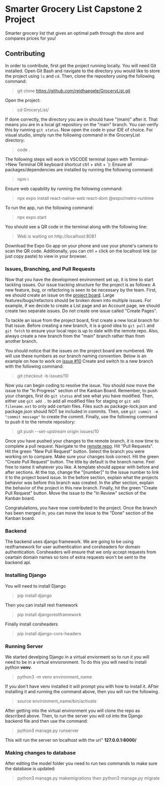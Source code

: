 # Smarter Grocery List Capstone 2 Project
Smarter grocery list that gives an optimal path through the store and compares prices for you!

## Contributing
In order to contribute, first get the project running locally. You will need Git installed. Open Git Bash and navigate to the directory you would like to store the project using `ls` and `cd`. Then, clone the repository using the following command:
> git clone https://github.com/reidhaegele/GroceryList.git

Open the project:
> cd GroceryList/

If done correctly, the directory you are in should have "(main)" after it. That means you are in a local git repository on the "main" branch. You can verify this by running `git status`.
Now open the code in your IDE of choice. For visual studio, simply run the following command in the GroceryList directory:
> code .

The following steps will work in VSCODE terminal (open with Terminal->New Terminal OR keyboard shortcut ctrl + shit + `):
Ensure all packages/dependencies are installed by running the following command:
> npm i

Ensure web capability by running the following command:
> npx expo install react-native-web react-dom @expo/metro-runtime

To run the app, run the following command:
> npx expo start

You should see a QR code in the terminal along with the following line:
> Web is waiting on http://localhost:8081

Download the Expo Go app on your phone and use your phone's camera to scan the QR code. Additionally, you can ctrl + click on the localhost link (or just copy paste) to view in your browser.

### Issues, Branching, and Pull Requests
Now that you have the development environment set up, it is time to start tackling issues. Our issue tracking structure for the project is as follows:
A new feature, bug, or refactoring is seen to be necessary by the team. First, we should create an issue on the [project board](https://github.com/users/reidhaegele/projects/2). Large features/bugs/refactors should be broken down into multiple issues. For example, if we decide to create a List page and an Account page, we should create two separate issues. Do not create one issue called "Create Pages". 

To tackle an issue from the project board, first create a new local branch for that issue. Before creating a new branch, it is a good idea to `git pull` and `git fetch` to ensure your local repo is up to date with the remote repo. Also, always create a new branch from the "main" branch rather than from another branch.

You should notice that the issues on the project board are numbered. We will use these numbers as our branch naming convention. Below is an example on how to work on [issue #10](https://github.com/reidhaegele/GroceryList/issues/10)
Create and switch to a new branch with the following command:
> git checkout -b issues/10

Now you can begin coding to resolve the issue. You should now move the issue to the "In Progress" section of the Kanban Board. Remember, to push your changes, first do `git status` and see what you have modified. Then, either use `git add .` to add all modified files for staging or `git add filename.ext` to only add certain files. Files such as package-lock.json and package.json should NOT be included in commits. Then, use `git commit -m "commit message"` to create the commit. Finally, use the following command to push it to the remote repository:
> git push --set-upstream origin issues/10

Once you have pushed your changes to the remote branch, it is now time to complete a pull request. Navigate to the [remote repo](https://github.com/reidhaegele/GroceryList). Hit "Pull Requests". Hit the green "New Pull Request" button. Select the branch you were working on to compare. Make sure your changes look correct. Hit the green "Create Pull Request" button. The title by default is the branch name. Feel free to name it whatever you like. A template should appear with before and after sections. At the top, change the "[number]" to the issue number to link it to the project board issue. In the before section, explain what the projects behavior was before this branch was created. In the after section, explain the behavior of the project in this new branch. Finally, hit the green "Create Pull Request" button. Move the issue to the "In Review" section of the Kanban board.

Congratulations, you have now contributed to the project. Once the branch has been merged in, you can move the issue to the "Done" section of the Kanban board.

### Backend
The backend uses django framework. We are going to be using restframework for user authentication and corsheaders for domain authentication. Corsheaders will ensure that we only accept requests from ceartain domain names so tons of extra requests won't be sent to the backend api. 

### Installing Django
You will need to install Django
> pip install django

Then you can install rest framework 
> pip install djangorestframework

Finally install corsheaders
> pip install django-cors-headers

### Running Server
We started develping Django in a virtual enviorment so to run it you will need to be in a virtual envioronment. To do this you will need to install python **venv**. 
> python3 -m venv environment_name


If you don't have venv installed it will prompt you with how to install it. AFter installing it and running the command above, then you will run the following. 
> source environment_name/bin/activate

After getting into the virtual environment you will clone the repo as described above. Then, to run the server you will cd into the Django backend file and then use the command:
> python3 manage.py runserver

This will run the server on localhost with the url" **127.0.0.1:8000/**

### Making changes to database
After editing the model folder you need to run two commands to make sure the database is updated:
> python3 manage.py makemigrations
then 
> python3 manage.py migrate


